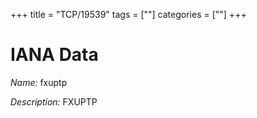 +++
title = "TCP/19539"
tags = [""]
categories = [""]
+++

# IANA Data

_Name:_ fxuptp

_Description:_ FXUPTP

